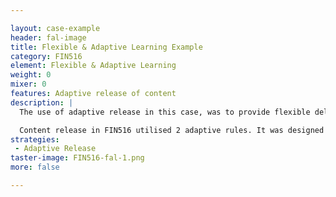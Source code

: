 ```yaml
---

layout: case-example
header: fal-image
title: Flexible & Adaptive Learning Example
category: FIN516
element: Flexible & Adaptive Learning
weight: 0
mixer: 0
features: Adaptive release of content
description: |
  The use of adaptive release in this case, was to provide flexible delivery of content and to support students in this subject who were not completing the end of topic quizzes, formative, non-graded tasks designed to provide practice and revision of skills. There is a strong correlation between those who do not complete the end of topic quizzes, and those who struggle with the assessable tests and exam. Student evaluation survey data from pre and post implementation for this subject showed 11% decrease in Fails and over 25% increase in Distinctions. As each topic builds on previous knowledge, the non-graded revision quizzes provide the opportunity for instant feedback to identify and correct misconceptions and improve future assessment performances.

  Content release in FIN516 utilised 2 adaptive rules. It was designed for release on both a score of the previous topic quiz (50%) and the date that the topic would normally be studied in the usual 14 week cycle (so no-one is disadvantaged). Students can accelerate through a topic and are in control of their learning and developing skill level.  The unlimited attempts allowed students the freedom to test their knowledge and return to the test during the session for revision and exam preparation.
strategies:
 - Adaptive Release
taster-image: FIN516-fal-1.png
more: false

---
```

